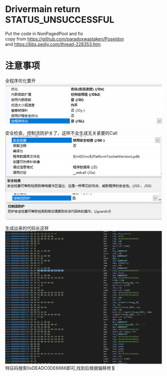 # Drivermain return STATUS_UNSUCCESSFUL

Put the code in NonPagedPool and fix  
copy from https://github.com/paradoxwastaken/Poseidon  
and https://bbs.pediy.com/thread-228353.htm  
  
# 注意事项  
全程序优化要开  
![image](pic/微信图片_20220420165928.png)  
安全检查，控制流防护关了，这样不会生成无关紧要的Call  
![image](pic/微信图片_20220420170035.png)  
![image](pic/微信图片_20220420170646.png)  
  
  
生成出来的代码长这样  
![image](pic/微信图片_20220420170558.png)  
特征码搜索0xDEADC0DE6666即可,找到后根据偏移修复  
